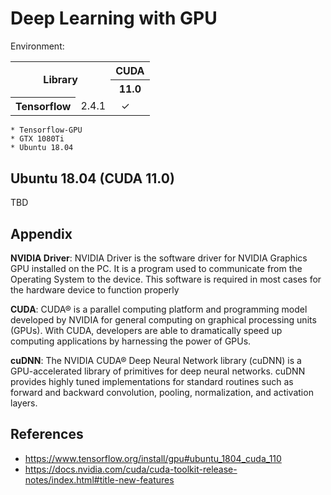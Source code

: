 # Deep Learning with GPU

Environment:

<table>
<tr>
  <th rowspan="2" colspan="2">Library</th>
  <th>CUDA</th>
</tr>
<tr>
  <th>11.0</th>
</tr>
<tr>
<th>Tensorflow</th>
<td>2.4.1</td>
<td>&nbsp;&nbsp;✓</td>
</tr>
</table>

```
* Tensorflow-GPU
* GTX 1080Ti
* Ubuntu 18.04
```

## Ubuntu 18.04 (CUDA 11.0)

TBD

## Appendix

**NVIDIA Driver**: NVIDIA Driver is the software driver for NVIDIA Graphics GPU installed on the PC. It is a program used to communicate from the Operating System to the device. This software is required in most cases for the hardware device to function properly

**CUDA**: CUDA® is a parallel computing platform and programming model developed by NVIDIA for general computing on graphical processing units (GPUs). With CUDA, developers are able to dramatically speed up computing applications by harnessing the power of GPUs.

**cuDNN**: The NVIDIA CUDA® Deep Neural Network library (cuDNN) is a GPU-accelerated library of primitives for deep neural networks. cuDNN provides highly tuned implementations for standard routines such as forward and backward convolution, pooling, normalization, and activation layers.

## References

* https://www.tensorflow.org/install/gpu#ubuntu_1804_cuda_110
* https://docs.nvidia.com/cuda/cuda-toolkit-release-notes/index.html#title-new-features
